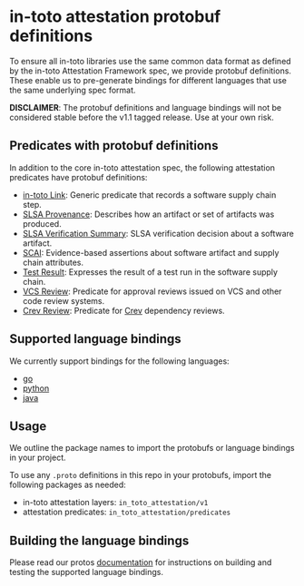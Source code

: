 # in-toto attestation protobuf definitions

To ensure all in-toto libraries use the same common data format as defined by
the in-toto Attestation Framework spec, we provide protobuf definitions.
These enable us to pre-generate bindings for different languages that use the
same underlying spec format.

**DISCLAIMER**: The protobuf definitions and language bindings will not be
considered stable before the v1.1 tagged release. Use at your own risk.

## Predicates with protobuf definitions

In addition to the core in-toto attestation spec, the following attestation
predicates have protobuf definitions:

-   [in-toto Link]: Generic predicate that records a software supply chain step.
-   [SLSA Provenance]: Describes how an artifact or set of artifacts was
    produced.
-   [SLSA Verification Summary]: SLSA verification decision about a software
    artifact.
-   [SCAI]: Evidence-based assertions about software artifact and supply
    chain attributes.
-   [Test Result]: Expresses the result of a test run in the software supply
    chain.
-   [VCS Review]: Predicate for approval reviews issued on VCS and other code
    review systems.
-   [Crev Review]: Predicate for [Crev] dependency reviews.

## Supported language bindings

We currently support bindings for the following languages:

-   [go]
-   [python]
-   [java]

## Usage

We outline the package names to import the protobufs or language bindings in
your project.

To use any `.proto` definitions in this repo in your protobufs, import the
following packages as needed:

-   in-toto attestation layers: `in_toto_attestation/v1`
-   attestation predicates: `in_toto_attestation/predicates`

## Building the language bindings

Please read our protos [documentation] for instructions on building and
testing the supported language bindings.

[SCAI]: in_toto_attestation/predicates/scai/
[SLSA Provenance]: in_toto_attestation/predicates/provenance/
[SLSA Verification Summary]: in_toto_attestation/predicates/vsa/
[in-toto Link]: in_toto_attestation/predicates/link/
[Test Result]: in_toto_attestation/predicates/test_result/
[VCS Review]: in_toto_attestation/predicates/human_review/vcs
[Crev Review]: in_toto_attestation/predicates/human_review/crev
[Crev]: https://github.com/crev-dev/crev
[documentation]: ../docs/protos.md
[go]: ../go/
[python]: ../python/
[java]: ../java/
